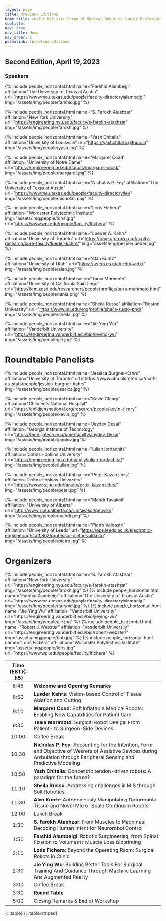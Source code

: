 ```yaml
---
layout: page
title: Previous Editions
home_title: <b>The Holistic Forum of Medical Robotics Junior Professors @ ISMR 2024</b>
subtitle:
nav: true
nav_title: Home
nav_order: 2
permalink: /previous-editions
---
```


Second Edition, April 19, 2023
----
### Speakers

<div class="row row-cols-2 projects pt-3 pb-3">
  {% include people_horizontal.html name="Farshid Alambeigi" affiliation="The University of Texas at Austin" url="https://www.me.utexas.edu/people/faculty-directory/alambeigi" img="/assets/img/people/farshid.jpg" %}

  {% include people_horizontal.html name="S. Farokh Atashzar" affiliation="New York University" url="https://engineering.nyu.edu/faculty/s-farokh-atashzar" img="/assets/img/people/farokh.jpg" %}

  {% include people_horizontal.html name="Yash Chitalia" affiliation="University of Louisville" url="https://yashchitalia.github.io" img="/assets/img/people/yash.jpg" %}

  {% include people_horizontal.html name="Margaret Coad" affiliation="University of Notre Dame" url="https://engineering.nd.edu/faculty/margaret-coad/" img="/assets/img/people/margaret.jpg" %}

  {% include people_horizontal.html name="Nicholas P. Fey" affiliation="The University of Texas at Austin" url="https://www.me.utexas.edu/people/faculty-directory/fey" img="/assets/img/people/nicholas.png" %}

  {% include people_horizontal.html name="Loris Fichera" affiliation="Worcester Polytechnic Institute" img="assets/img/people/loris.jpg" url="https://www.wpi.edu/people/faculty/lfichera" %}

  {% include people_horizontal.html name="Lueder A. Kahrs" affiliation="University of Toronto" url="https://bme.utoronto.ca/faculty-research/core-faculty/lueder-kahrs/" img="assets/img/people/lueder.jpg" %}

  {% include people_horizontal.html name="Alan Kuntz" affiliation="University of Utah" url="https://users.cs.utah.edu/~adk/" img="/assets/img/people/alan.jpg" %}

  {% include people_horizontal.html name="Tania Morimoto" affiliation="University of California San Diego" url="https://iem.ucsd.edu/researchers/people/profiles/tania-morimoto.html" img="/assets/img/people/tania.png" %}

  {% include people_horizontal.html name="Sheila Russo" affiliation="Boston University" url="https://www.bu.edu/eng/profile/sheila-russo-phd/" img="/assets/img/people/sheila.jpg" %}

  {% include people_horizontal.html name="Jie Ying Wu" affiliation="Vanderbilt University" url="https://engineering.vanderbilt.edu/bio/jieying-wu" img="/assets/img/people/jie.jpg" %}

</div>

# Roundtable Panelists
<div class="row row-cols-2 projects pt-3 pb-3">
  {% include people_horizontal.html name="Jessica Burgner-Kahrs" affiliation="University of Toronto" url="https://www.utm.utoronto.ca/math-cs-stats/people/jessica-burgner-kahrs" img="/assets/img/people/jessica.jpg" %}

  {% include people_horizontal.html name="Kevin Cleary" affiliation="Children's National Hospital" url="https://childrensnational.org/research/people/kevin-cleary" img="/assets/img/people/kevin.jpg" %}

  {% include people_horizontal.html name="Jaydev Desai" affiliation="Georgia Institute of Technology" url="https://bme.gatech.edu/bme/faculty/Jaydev-Desai" img="/assets/img/people/jaydev.jpg"%}

  {% include people_horizontal.html name="Iulian Iordachita" affiliation="Johns Hopkins University" url="https://engineering.jhu.edu/faculty/iulian-iordachita/" img="/assets/img/people/iulian.jpg" %}

  {% include people_horizontal.html name="Peter Kazanzides" affiliation="Johns Hopkins University" url="https://www.cs.jhu.edu/faculty/peter-kazanzides/" img="/assets/img/people/peter.jpg" %}

  {% include people_horizontal.html name="Mahdi Tavakoli" affiliation="University of Alberta" url="http://www.ece.ualberta.ca/~mtavakol/pmwiki/" img="/assets/img/people/mahdi.png" %}

  {% include people_horizontal.html name="Pietro Valdastri" affiliation="University of Leeds" url="https://eps.leeds.ac.uk/electronic-engineering/staff/863/professor-pietro-valdastri" img="/assets/img/people/pietro.jpg" %}


</div>

# Organizers
<div class="row row-cols-2 projects pt-3 pb-3">
  {% include people_horizontal.html name="S. Farokh Atashzar" affiliation="New York University" url="https://engineering.nyu.edu/faculty/s-farokh-atashzar" img="/assets/img/people/farokh.jpg" %}
  {% include people_horizontal.html name="Farshid Alambeigi" affiliation="The University of Texas at Austin" url="https://www.me.utexas.edu/people/faculty-directory/alambeigi" img="/assets/img/people/farshid.jpg" %}
  {% include people_horizontal.html name="Jie Ying Wu" affiliation="Vanderbilt University" url="https://engineering.vanderbilt.edu/bio/jieying-wu" img="/assets/img/people/jie.jpg" %}
  {% include people_horizontal.html name="Robert J. Webster" affiliation="Vanderbilt University" url="https://engineering.vanderbilt.edu/bio/robert-webster/" img="assets/img/people/bob.jpg" %}
  {% include people_horizontal.html name="Loris Fichera" affiliation="Worcester Polytechnic Institute" img="assets/img/people/loris.jpg" url="https://www.wpi.edu/people/faculty/lfichera" %}
</div>

| **Time (EST)**{: .h5} |  |
| :-----:   | :----- |
| 8:45 | **Welcome and Opening Remarks** |
| 8:50 | **Lueder Kahrs**: Vision-based Control of Tissue Ablation and Cutting |
| 9:10 | **Margaret Coad**: Soft Inflatable Medical Robots: Enabling New Capabilities for Patient Care |
| 9:30 | **Tania Morimoto**: Surgical Robot Design: From Patient- to Surgeon-Side Devices |
| 10:00 | Coffee Break |
| 10:30 | **Nicholas P. Fey**: Accounting for the Intention, Form and Objective of Wearers of Assistive Devices during Ambulation through Peripheral Sensing and Predictive Modeling |
| 10:50 | **Yash Chitalia**: Concentric tendon-driven robots: A paradigm for the future?|
| 11:10 | **Sheila Russo**: Addressing challenges in MIS through Soft Robotics|
| 11:30 | **Alan Kuntz**: Autonomously Manipulating Deformable Tissue and Novel Micro-Scale Continuum Robots|
| 12:00 | Lunch Break |
| 1:30 | **S. Farokh Atashzar**: From Muscles to Machines: Decoding Human Intent for Neurorobot Control |
| 1:50 | **Farshid Alambeigi**: Robotic Surgineering, from Spinal Fixation to Volumetric Muscle Loss Bioprinting |
| 2:10 | **Loris Fichera**: Beyond the Operating Room: Surgical Robots in Clinic |
| 2:30 | **Jie Ying Wu**: Building Better Tools For Surgical Training And Guidance Through Machine Learning And Augmented Reality |
| 3:00 | Coffee Break |
| 3:30 | **Round Table** |
| 5:00 | Closing Remarks & End of Workshop |
{: .table}
{: .table-striped}
